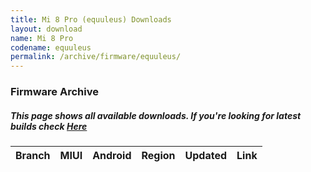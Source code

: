 ```yaml
---
title: Mi 8 Pro (equuleus) Downloads
layout: download
name: Mi 8 Pro
codename: equuleus
permalink: /archive/firmware/equuleus/
---
```


### Firmware Archive
##### This page shows all available downloads. If you're looking for latest builds check [Here](/firmware/equuleus/)


<div class="table-responsive-md" id="table-wrapper">
<table id="firmware" class="compact table table-striped table-hover table-sm">
    <thead class="thead-dark">
        <tr>
            <th>Branch</th>
            <th>MIUI</th>
            <th>Android</th>
            <th>Region</th>
            <th>Updated</th>
            <th>Link</th>
        </tr>
    </thead>
    <script>loadFirmwareDownloads('equuleus', 'full')</script>
</table>
</div>
